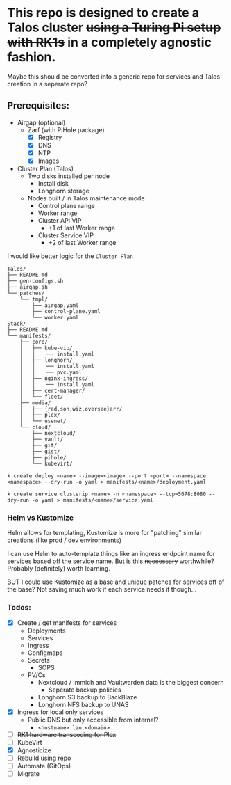 # This repo is designed to create a Talos cluster ~~using a Turing Pi setup with RK1s~~ in a completely agnostic fashion. 
Maybe this should be converted into a generic repo for services and Talos creation in a seperate repo?


## Prerequisites:
- Airgap (optional)
  - Zarf (with PiHole package)
    - [x] Registry
    - [x] DNS
    - [x] NTP
    - [x] Images
- Cluster Plan (Talos)
  - Two disks installed per node
    - Install disk
    - Longhorn storage
  - Nodes built / in Talos maintenance mode
    - Control plane range
    - Worker range
    - Cluster API VIP
      - +1 of last Worker range
    - Cluster Service VIP
      - +2 of last Worker range

I would like better logic for the `Cluster Plan`
```
Talos/
├── README.md
├── gen-configs.sh
├── airgap.sh
└── patches/
    └── tmpl/
        ├── airgap.yaml
        ├── control-plane.yaml
        └── worker.yaml
Stack/
├── README.md
└── manifests/
    ├── core/
    │   ├── kube-vip/
    │   │   └── install.yaml
    │   ├── longhorn/
    │   │   ├── install.yaml
    │   │   └── pvc.yaml
    │   ├── nginx-ingress/
    │   │   └── install.yaml
    │   ├── cert-manager/
    │   └── fleet/
    ├── media/
    │   ├── {rad,son,wiz,oversee}arr/
    │   ├── plex/
    │   └── usenet/
    └── cloud/
        ├── nextcloud/
        ├── vault/
        ├── git/
        ├── gist/
        ├── pihole/
        └── kubevirt/

k create deploy <name> --image=<image> --port <port> --namespace <namespace> --dry-run -o yaml > manifests/<name>/deployment.yaml

k create service clusterip <name> -n <namespace> --tcp=5678:8080 --dry-run -o yaml > manifests/<name>/service.yaml
```
### Helm vs Kustomize

Helm allows for templating, Kustomize is more for "patching" similar creations (like prod / dev environments)

I can use Helm to auto-template things like an ingress endpoint name for services based off the service name. But is this ~~neccessary~~ worthwhile? Probably (definitely) worth learning.

BUT I could use Kustomize as a base and unique patches for services off of the base? Not saving much work if each service needs it though...

### Todos:

- [x] Create / get manifests for services
    - Deployments
    - Services
    - Ingress
    - Configmaps
    - Secrets
      -  SOPS
    - PV/Cs
      - Nextcloud / Immich and Vaultwarden data is the biggest concern
        - Seperate backup policies
      - Longhorn S3 backup to BackBlaze
      - Longhorn NFS backup to UNAS
- [x] Ingress for local only services
    - Public DNS but only accessible from internal?
      - `<hostname>.lan.<domain>`
- [ ] ~~RK1 hardware transcoding for Plex~~
- [ ] KubeVirt
- [x] Agnosticize 
- [ ] Rebuild using repo
- [ ] Automate (GitOps)
- [ ] Migrate
